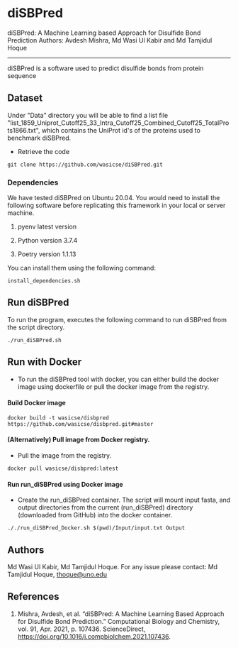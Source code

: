 # diSBPred
diSBPred: A Machine Learning based Approach for Disulfide Bond Prediction
Authors: Avdesh Mishra, Md Wasi Ul Kabir and Md Tamjidul Hoque

*******************************************************************
diSBPred is a software used to predict disulfide bonds from protein sequence

 ## Dataset
Under "Data" directory you will be able to find a list file "list_1859_Uniprot_Cutoff25_33_Intra_Cutoff25_Combined_Cutoff25_TotalProts1866.txt", which contains
the UniProt id's of the proteins used to benchmark diSBPred.

- Retrieve the code

```
git clone https://github.com/wasicse/diSBPred.git

```

### Dependencies

We have tested diSBPred on Ubuntu 20.04. You would need to install the following software before replicating this framework in your local or server machine. 

1. pyenv latest version

2. Python version 3.7.4

3. Poetry version 1.1.13

You can install them using the following command:

```
install_dependencies.sh
```
## Run diSBPred

To run the program, executes the following command to run diSBPred from the script directory.

```
./run_diSBPred.sh
```
## Run with Docker
- To run the diSBPred tool with docker, you can either build the docker image using dockerfile or pull the docker image from the registry.

#### Build Docker image 

```
docker build -t wasicse/disbpred https://github.com/wasicse/disbpred.git#master    
```
 #### (Alternatively) Pull image from Docker registry.

- Pull the image from the registry.
 ```
docker pull wasicse/disbpred:latest
```
#### Run run_diSBPred using Docker image
- Create the run_diSBPred container. The script will mount input fasta, and output directories from the current (run_diSBPred) directory (downloaded from GitHub) into the docker container.

```
././run_diSBPred_Docker.sh $(pwd)/Input/input.txt Output
```


## Authors

Md Wasi Ul Kabir, Md Tamjidul Hoque. For any issue please contact: Md Tamjidul Hoque, thoque@uno.edu 

## References
1. Mishra, Avdesh, et al. “diSBPred: A Machine Learning Based Approach for Disulfide Bond Prediction.” Computational Biology and Chemistry, vol. 91, Apr. 2021, p. 107436. ScienceDirect, https://doi.org/10.1016/j.compbiolchem.2021.107436.












